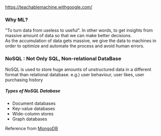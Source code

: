 https://teachablemachine.withgoogle.com/


### Why ML?
"To turn data from useless to useful".
In other words, to get insights from massive amount of data so that we can make better decisions.  
As the accumulation of data gets massive, we give the data to machines in order to optimize and automate the process and avoid human errors.

### NoSQL : Not Only SQL, Non-relational DataBase
NoSQL is used to store huge amounts of unstructured data in a different format than relational database.
e.g.) user behaviour, user likes, user purchasing history

##### Types of NoSQL Database
* Document databases
* Key-value databases
* Wide-column stores
* Graph databases

Reference from [MongoDB](https://www.mongodb.com/nosql-explained)
